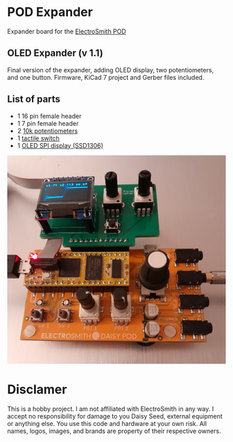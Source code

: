 # POD Expander

Expander board for the [ElectroSmith POD](https://www.electro-smith.com/daisy/pod)

## OLED Expander (v 1.1)

Final version of the expander, adding OLED display, two potentiometers, and one button.
Firmware, KiCad 7 project and Gerber files included.

## List of parts
- 1 16 pin female header
- 1 7 pin female header
- 2 [10k potentiometers](https://www.amazon.com/uxcell-Carbon-Potentiometer-Variable-Resistors/dp/B07STNVSC3)
- 1 [tactile switch](https://www.amazon.com/QTEATAK-Momentary-Tactile-Button-Switch/dp/B07VSNN9S2/)
- 1 [OLED SPI display (SSD1306)](https://www.amazon.com/HiLetgo-Serial-128X64-Display-Color/dp/B01MQPQF24/)

![OLED Expander v1.1](img/oled2.jpg)

 # Disclamer

This is a hobby project. I am not affiliated with ElectroSmith in any way. I accept no responsibility for damage to you Daisy Seed, external equipment or anything else. You use this code and hardware at your own risk. All names, logos, images, and brands are property of their respective owners.
